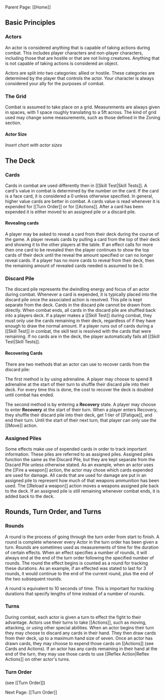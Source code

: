 Parent Page: [[Home]]

## Basic Principles
### Actors
An actor is considered anything that is capable of taking actions during combat. This includes player characters and non-player characters, including those that are hostile or that are not living creatures. Anything that is not capable of taking actions is considered an object.

Actors are split into two categories: allied or hostile. These categories are determined by the player that controls the actor. Your character is always considered your ally for the purposes of combat.

### The Grid
Combat is assumed to take place on a grid. Measurements are always given in spaces, with 1 space roughly translating to a 5ft across. The kind of grid used may change some measurements, such as those defined in the Zoning section.

#### Actor Size
*Insert chart with actor sizes*

## The Deck
### Cards
Cards in combat are used differently then in [[Skill Test|Skill Tests]]. A card's value in combat is determined by the number on the card. If the card is a face card, it is considered a 0 unless otherwise specified. In general, higher value cards are better in combat. A cards value is read whenever it is expended for [[Turn Order]] or for [[Actions]]. After a card has been expended it is either moved to an assigned pile or a discard pile.

#### Revealing cards
A player may be asked to reveal a card from their deck during the course of the game. A player reveals cards by pulling a card from the top of their deck and showing it to the other players at the table. If an effect calls for more then one card to be revealed then the player continues to show the top cards of their deck until the reveal the amount specified or can no longer reveal cards. If a player has no more cards to reveal from their deck, then the remaining amount of revealed cards needed is assumed to be 0.

### Discard Pile
The discard pile represents the dwindling energy and focus of an actor during combat. Whenever a card is expended, it is typically placed into the discard pile once the associated action is resolved. This pile is kept separate from the deck. Cards in the discard pile cannot be drawn from directly. When combat ends, all cards in the discard pile are shuffled back into a players deck. If a player makes a [[Skill Test]] during combat, they must only use the cards remaining in their deck, regardless of if they have enough to draw the normal amount. If a player runs out of cards during a [[Skill Test]] in combat, the skill test is resolved with the cards that were remaining. If no cards are in the deck, the player automatically fails all 
[[Skill Test|Skill Tests]].

#### Recovering Cards
There are two methods that an actor can use to recover cards from the discard pile:

The first method is by using adrenaline. A player may choose to spend 8 adrenaline at the start of their turn to shuffle their discard pile into their deck. For every time this is done, the cost to recover the deck is doubled until combat has ended.

The second method is by entering a **Recovery** state. A player may choose to enter **Recovery** at the start of their turn. When a player enters Recovery, they shuffle their discard pile into their deck, get 1 tier of [[Fatigue]], and end their turn. Until the start of their next turn, that player can only use the [[Move]] action.
### Assigned Piles
Some effects make use of expended cards in order to track important information. These piles are referred to as assigned piles. Assigned piles function the same as the Discard Pile, but they are kept separate from the Discard Pile unless otherwise stated. As an example, when an actor uses the [[Fire a weapon]] action, the actor may chose which cards expended are used for damage. All cards that are used for damage are put in an assigned pile to represent how much of that weapons ammunition has been used. The [[Reload a weapon]] action moves a weapons assigned pile back to the deck. If an assigned pile is still remaining whenever combat ends, it is added back to the deck.

## Rounds, Turn Order, and Turns
### Rounds
A round is the process of going through the turn order from start to finish. A round is complete whenever every Actor in the turn order has been given a turn. Rounds are sometimes used as measurements of time for the duration of certain effects. When an effect specifies a number of rounds, it will always end at the end of the turn order following the specified number of rounds. The round the effect begins is counted as a round for tracking these durations. As an example, if an effected was stated to last for 3 rounds, it would continue to the end of the current round, plus the end of the two subsequent rounds.

A round is equivalent to 10 seconds of time. This is important for tracking durations that specify lengths of time instead of a number of rounds.

### Turns
During combat, each actor is given a turn to effect the fight to their advantage. Actors use their turns to take [[Actions]], such as moving, attacking, or using other special abilities. When an actor begins their turn they may choose to discard any cards in their hand. They then draw cards from their deck, up to a maximum hand size of seven. Once an actor has drawn cards, they may choose to expend those cards on [[Actions]] (see Cards and Actions). If an actor has any cards remaining in their hand at the end of the turn, they may use those cards to use [[Reflex Action|Reflex Actions]] on other actor's turns.

### Turn Order
(see [[Turn Order]])

Next Page: [[Turn Order]]